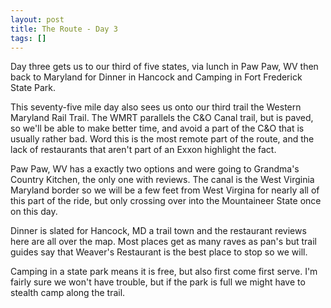 ```yaml
---
layout: post
title: The Route - Day 3
tags: []
---
```


<p>
Day three gets us to our third of five states, via lunch in Paw Paw, WV then back to Maryland for Dinner in Hancock and Camping in Fort Frederick State Park.

</p>
<p>
</p>
<p>
This seventy-five mile day also sees us onto our third trail the Western Maryland Rail Trail. The WMRT parallels the C&amp;O Canal trail, but is paved, so we'll be able to make better time, and avoid a part of the C&amp;O that is usually rather bad. Word this is the most remote part of the route, and the lack of restaurants that aren't part of an Exxon highlight the fact.

</p>
<p>
Paw Paw, WV has a exactly two options and were going to Grandma's Country Kitchen, the only one with reviews. The canal is the West Virginia Maryland border so we will be a few feet from West Virgina for nearly all of this part of the ride, but only crossing over into the Mountaineer State once on this day.

</p>
<p>
Dinner is slated for Hancock, MD a trail town and the restaurant reviews here are all over the map. Most places get as many raves as pan's but trail guides say that Weaver's Restaurant is the best place to stop so we will.

</p>
<p>
Camping in a state park means it is free, but also first come first serve. I'm fairly sure we won't have trouble, but if the park is full we might have to stealth camp along the trail.

</p>
